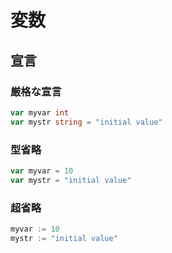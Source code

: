 # 変数
## 宣言
### 厳格な宣言

```go
var myvar int
var mystr string = "initial value"
```

### 型省略
``` go
var myvar = 10
var mystr = "initial value"
```

### 超省略
``` go
myvar := 10
mystr := "initial value"
```




